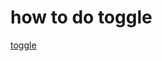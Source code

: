 # how to do toggle

[toggle](https://www.youtube.com/watch?v=HyJlYJBsqvE&list=PLgH5QX0i9K3rGtitufynBKMy5gAFpa1y8&index=39)
